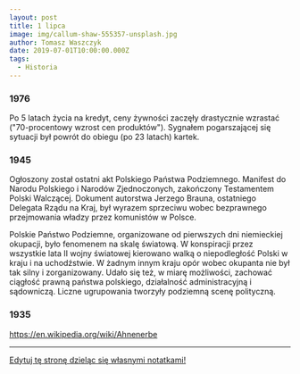 ```yaml
---
layout: post
title: 1 lipca
image: img/callum-shaw-555357-unsplash.jpg
author: Tomasz Waszczyk
date: 2019-07-01T10:00:00.000Z
tags:
  - Historia
---
```


### 1976

Po 5 latach życia na kredyt, ceny żywności zaczęły drastycznie wzrastać ("70-procentowy wzrost cen produktów"). 
Sygnałem pogarszającej się sytuacji był powrót do obiegu (po 23 latach) kartek.

### 1945

Ogłoszony został ostatni akt Polskiego Państwa Podziemnego. Manifest do Narodu Polskiego i Narodów Zjednoczonych, zakończony Testamentem Polski Walczącej. Dokument autorstwa Jerzego Brauna, ostatniego Delegata Rządu na Kraj, był wyrazem sprzeciwu wobec bezprawnego przejmowania władzy przez komunistów w Polsce.

Polskie Państwo Podziemne, organizowane od pierwszych dni niemieckiej okupacji, było fenomenem na skalę światową. W konspiracji przez wszystkie lata II wojny światowej kierowano walką o niepodległość Polski w kraju i na uchodźstwie. W żadnym innym kraju opór wobec okupanta nie był tak silny i zorganizowany. Udało się też, w miarę możliwości, zachować ciągłość prawną państwa polskiego, działalność administracyjną i sądowniczą. Liczne ugrupowania tworzyły podziemną scenę polityczną.

### 1935

https://en.wikipedia.org/wiki/Ahnenerbe

---

<a href="https://github.com/TomaszWaszczyk/historia.waszczyk.com/edit/master/src/content/july-1.md" target="_blank">Edytuj tę stronę dzieląc się własnymi notatkami!</a>
